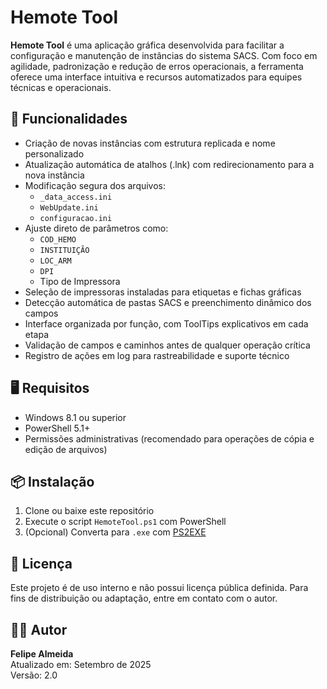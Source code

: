 # Hemote Tool

**Hemote Tool** é uma aplicação gráfica desenvolvida para facilitar a configuração e manutenção de instâncias do sistema SACS. Com foco em agilidade, padronização e redução de erros operacionais, a ferramenta oferece uma interface intuitiva e recursos automatizados para equipes técnicas e operacionais.

## 🚀 Funcionalidades

- Criação de novas instâncias com estrutura replicada e nome personalizado
- Atualização automática de atalhos (.lnk) com redirecionamento para a nova instância
- Modificação segura dos arquivos:
  - `_data_access.ini`
  - `WebUpdate.ini`
  - `configuracao.ini`
- Ajuste direto de parâmetros como:
  - `COD_HEMO`
  - `INSTITUIÇÃO`
  - `LOC_ARM`
  - `DPI`
  - Tipo de Impressora
- Seleção de impressoras instaladas para etiquetas e fichas gráficas
- Detecção automática de pastas SACS e preenchimento dinâmico dos campos
- Interface organizada por função, com ToolTips explicativos em cada etapa
- Validação de campos e caminhos antes de qualquer operação crítica
- Registro de ações em log para rastreabilidade e suporte técnico

## 🖥️ Requisitos

- Windows 8.1 ou superior
- PowerShell 5.1+
- Permissões administrativas (recomendado para operações de cópia e edição de arquivos)

## 📦 Instalação

1. Clone ou baixe este repositório
2. Execute o script `HemoteTool.ps1` com PowerShell
3. (Opcional) Converta para `.exe` com [PS2EXE](https://github.com/MScholtes/PS2EXE)

## 📄 Licença

Este projeto é de uso interno e não possui licença pública definida. Para fins de distribuição ou adaptação, entre em contato com o autor.

## 👨‍💻 Autor

**Felipe Almeida**  
Atualizado em: Setembro de 2025  
Versão: 2.0
